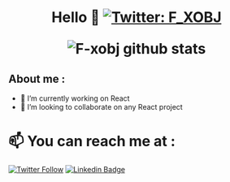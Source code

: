 <h1 align="center"> Hello  👋  
 <a href="https://twitter.com/F_XOBJ">
    <img alt="Twitter: F_XOBJ" src="https://img.shields.io/twitter/follow/F_XOBJ.svg?style=social" target="_blank" />
  </a>
<p>


![F-xobj github stats](https://github-readme-stats.vercel.app/api?username=F-xobj&theme=tokyonight&show_icons=true)

## About me  : 
- 🔭 I’m currently working on React
- 👯 I’m looking to collaborate on any React project 



# 📫 You can reach me at  :
 [![Twitter Follow](https://img.shields.io/twitter/follow/F_XOBJ?color=%231DA1F2&label=Follow%20me&logo=Twitter&style=for-the-badge)](https://twitter.com/F_XOBJ)
[![Linkedin Badge](https://img.shields.io/badge/-Fxobj%20-blue?style=flat-square&logo=Linkedin&logoColor=white&link=https://www.linkedin.com/in/f-xobj)](https://www.linkedin.com/in/f-xobj/)
 
 
